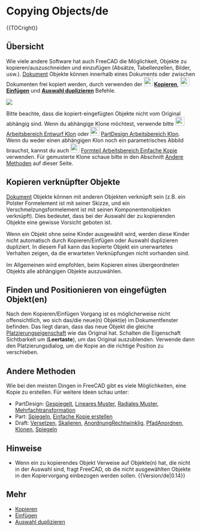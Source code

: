 # Copying Objects/de
 {{TOCright}}

## Übersicht

Wie viele andere Software hat auch FreeCAD die Möglichkeit, Objekte zu kopieren/auszuschneiden und einzufügen (Absätze, Tabellenzellen, Bilder, usw.). [Dokument](Document_structure/de.md) Objekte können innerhalb eines Dokuments oder zwischen Dokumenten frei kopiert werden, durch verwenden der **<img src="images/Std_Copy.svg" width=24px> [Kopieren](Std_Copy/de.md)**, **<img src="images/Std_Paste.svg" width=24px> [Einfügen](Std_Paste/de.md)** und **[Auswahl duplizieren](Std_DuplicateSelection/de.md)** Befehle.

![](images/Copy_past_duplicate.png )

Bitte beachte, dass die kopiert-eingefügten Objekte nicht vom Original abhängig sind. Wenn du abhängige Klone möchtest, verwende bitte <img alt="" src=images/Draft_Clone.svg  style="width:24px;"> [Arbeitsbereich Entwurf Klon](Draft_Clone/de.md) oder <img alt="" src=images/PartDesign_Clone.svg  style="width:24px;"> [PartDesign Arbeitsbereich Klon](PartDesign_Clone/de.md). Wenn du weder einen abhängigen Klon noch ein parametrisches Abbild brauchst, kannst du auch <img alt="" src=images/Part_SimpleCopy.svg  style="width:24px;"> [Formteil Arbeitsbereich Einfache Kopie](Part_SimpleCopy/de.md) verwenden. Für gemusterte Klone schaue bitte in den Abschnitt [Andere Methoden](Copying_Objects/de#Andere_Methoden.md) auf dieser Seite.

## Kopieren verknüpfter Objekte 

[Dokument](Document_structure/de.md) Objekte können mit anderen Objekten verknüpft sein (z.B. ein Polster Formelement ist mit seiner Skizze, und ein Verschmelzungsformelement ist mit seinen Komponentenobjekten verknüpft). Dies bedeutet, dass bei der Auswahl der zu kopierenden Objekte eine gewisse Vorsicht geboten ist.

Wenn ein Objekt ohne seine Kinder ausgewählt wird, werden diese Kinder nicht automatisch durch Kopieren/Einfügen oder Auswahl duplizieren dupliziert. In diesem Fall kann das kopierte Objekt ein unerwartetes Verhalten zeigen, da die erwarteten Verknüpfungen nicht vorhanden sind.

Im Allgemeinen wird empfohlen, beim Kopieren eines übergeordneten Objekts alle abhängigen Objekte auszuwählen.

## Finden und Positionieren von eingefügten Objekt(en) 

Nach dem Kopieren/Einfügen Vorgang ist es möglicherweise nicht offensichtlich, wo sich das/die neue(n) Objekt(e) im Dokumentfenster befinden. Das liegt daran, dass das neue Objekt die gleiche [Platzierungseigenschaft](Placement/de.md) wie das Original hat. Schalten die Eigenschaft Sichtbarkeit um (**Leertaste**), um das Original auszublenden. Verwende dann den Platzierungsdialog, um die Kopie an die richtige Position zu verschieben.

## Andere Methoden 

Wie bei den meisten Dingen in FreeCAD gibt es viele Möglichkeiten, eine Kopie zu erstellen. Für weitere Ideen schau unter:

-   PartDesign: [Gespiegelt](PartDesign_Mirrored/de.md), [Lineares Muster](PartDesign_LinearPattern/de.md), [Radiales Muster](PartDesign_PolarPattern/de.md), [Mehrfachtransformation](PartDesign_MultiTransform/de.md)
-   Part: [Spiegeln](Part_Mirror/de.md), [Einfache Kopie erstellen](Part_SimpleCopy/de.md)
-   Draft: [Versetzen](Draft_Offset/de.md), [Skalieren](Draft_Scale/de.md), [AnordnungRechtwinklig](Draft_OrthoArray/de.md), [PfadAnordnen](Draft_PathArray/de.md), [Klonen](Draft_Clone/de.md), [Spiegeln](Draft_Mirror/de.md)

## Hinweise

-   Wenn ein zu kopierendes Objekt Verweise auf Objekte(n) hat, die nicht in der Auswahl sind, fragt FreeCAD, ob die nicht ausgewählten Objekte in den Kopiervorgang einbezogen werden sollen. {{Version/de|0.14}}

## Mehr

-   [Kopieren](Std_Copy/de.md)
-   [Einfügen](Std_Paste/de.md)
-   [Auswahl duplizieren](Std_DuplicateSelection/de.md)



